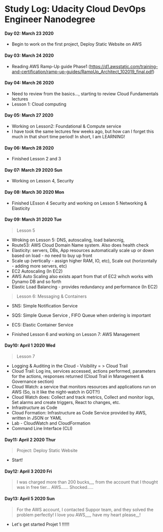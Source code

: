 # Study Log: Udacity Cloud DevOps Engineer Nanodegree
#### Day 02: March 23 2020
* Begin to work on the first project, Deploy Static Website on AWS

#### Day 03: March 24 2020
* Reading AWS Ramp-Up guide Phase1 (https://d1.awsstatic.com/training-and-certification/ramp-up-guides/RampUp_Architect_102019_final.pdf)

#### Day 04: March 26 2020 
* Need to review from the basics..., starting to review Cloud Fundamentals lectures
* Lesson 1: Cloud computing 

#### Day 05: March 27 2020
* Working on Lesson2: Foundational & Compute service
* I have took the same lectures few weeks ago, but how can I forget this much in that short time period! In short, I am LEARNING! 

#### Day 06: March 28 2020
* Finished Lesson 2 and 3

#### Day 07: March 29 2020 Sun
* Working on Lesson 4, Security

#### Day 08: March 30 2020 Mon
* Finished LEsson 4 Security and working on Lesson 5 Networking & Elasticity

#### Day 09: March 31 2020 Tue
> Lesson 5
* Wroking on Lesson 5: DNS, autoscaling, load balancnig, 
* Route53: AWS Cloud Domain Name system. Also does health check
* Elasticity: servers, DBs, App resources automatically scale up or down based on load - no need to buy up front 
* Scale up (vertically  - assign higher RAM, IO, etc), Scale out (horizontally - adding more servers, etc)
* EC2 Autoscaling (In EC2)
* AWS Auto Scaling also exists apart from that of EC2 wihch works with Dynamo DB and so forth
* Elastic Load Balancing - provides redundancy and performance (In EC2)

> Lesson 6: Messaging & Containers
* SNS: Simple Notification Service
* SQS: Simple Queue Service , FIFO Queue when ordering is important
* ECS: Elastic Container Service

* Finished Lesson 6 and working on Lesson 7: AWS Management

#### Day10: April 1 2020 Wed
> Lesson 7
* Logging & Auditing in the Cloud - Visibility = > Cloud Trail
* Cloud Trail: Log ins, services accessed, actions performed, parameters for the actions, responses returned (Cloud Trail in Management & Governance section)
* Cloud Watch: a service that monitors resources and applications run on AWS (So, is it like the night-watch in GOT?!)
* Cloud Watch does: Collect and track metrics, Collect and monitor logs, Set alarms and create triggers, React to changes, etc.
* Infrastructure as Code
* Cloud Formation: Infrastructure as Code Service provided by AWS, written in JSON or YAML
* Lab - CloudWatch and CloudFormation
* Command Line Interface (CLI)

#### Day11: April 2 2020 Thur
> Project: Deploy Static Website
* Start!

#### Day12: April 3 2020 Fri
> I was charged more than 200 bucks,,,, from the account that I thought was in free tier... AWS...... Shocked.....

#### Day13: April 5 2020 Sun
> For the AWS account, I contacted Suppor team, and they solved the problem perfectly! I love you AWS,,,,, have my heart please,,,! 
* Let's get started Projet 1 !!!!!!
